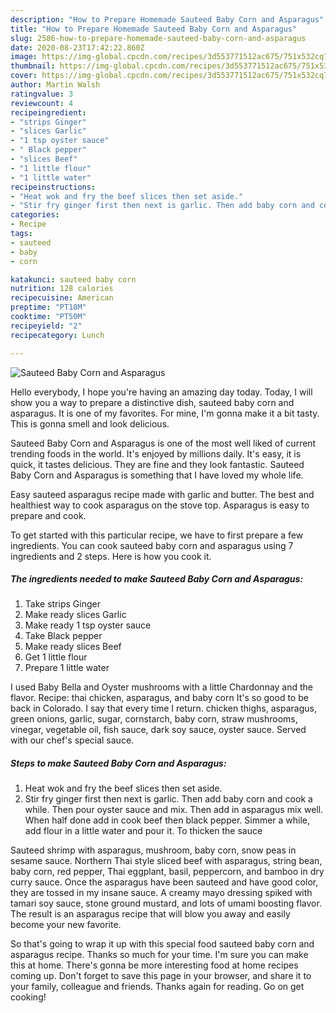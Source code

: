 ```yaml
---
description: "How to Prepare Homemade Sauteed Baby Corn and Asparagus"
title: "How to Prepare Homemade Sauteed Baby Corn and Asparagus"
slug: 2586-how-to-prepare-homemade-sauteed-baby-corn-and-asparagus
date: 2020-08-23T17:42:22.860Z
image: https://img-global.cpcdn.com/recipes/3d553771512ac675/751x532cq70/sauteed-baby-corn-and-asparagus-recipe-main-photo.jpg
thumbnail: https://img-global.cpcdn.com/recipes/3d553771512ac675/751x532cq70/sauteed-baby-corn-and-asparagus-recipe-main-photo.jpg
cover: https://img-global.cpcdn.com/recipes/3d553771512ac675/751x532cq70/sauteed-baby-corn-and-asparagus-recipe-main-photo.jpg
author: Martin Walsh
ratingvalue: 3
reviewcount: 4
recipeingredient:
- "strips Ginger"
- "slices Garlic"
- "1 tsp oyster sauce"
- " Black pepper"
- "slices Beef"
- "1 little flour"
- "1 little water"
recipeinstructions:
- "Heat wok and fry the beef slices then set aside."
- "Stir fry ginger first then next is garlic. Then add baby corn and cook a while. Then pour oyster sauce and mix. Then add in asparagus mix well. When half done add in cook beef then black pepper. Simmer a while, add flour in a little water and pour it. To thicken the sauce"
categories:
- Recipe
tags:
- sauteed
- baby
- corn

katakunci: sauteed baby corn 
nutrition: 128 calories
recipecuisine: American
preptime: "PT18M"
cooktime: "PT50M"
recipeyield: "2"
recipecategory: Lunch

---
```



![Sauteed Baby Corn and Asparagus](https://img-global.cpcdn.com/recipes/3d553771512ac675/751x532cq70/sauteed-baby-corn-and-asparagus-recipe-main-photo.jpg)

Hello everybody, I hope you're having an amazing day today. Today, I will show you a way to prepare a distinctive dish, sauteed baby corn and asparagus. It is one of my favorites. For mine, I'm gonna make it a bit tasty. This is gonna smell and look delicious.

Sauteed Baby Corn and Asparagus is one of the most well liked of current trending foods in the world. It's enjoyed by millions daily. It's easy, it is quick, it tastes delicious. They are fine and they look fantastic. Sauteed Baby Corn and Asparagus is something that I have loved my whole life.

Easy sauteed asparagus recipe made with garlic and butter. The best and healthiest way to cook asparagus on the stove top. Asparagus is easy to prepare and cook.


To get started with this particular recipe, we have to first prepare a few ingredients. You can cook sauteed baby corn and asparagus using 7 ingredients and 2 steps. Here is how you cook it.

<!--inarticleads1-->

##### The ingredients needed to make Sauteed Baby Corn and Asparagus:

1. Take strips Ginger
1. Make ready slices Garlic
1. Make ready 1 tsp oyster sauce
1. Take  Black pepper
1. Make ready slices Beef
1. Get 1 little flour
1. Prepare 1 little water


I used Baby Bella and Oyster mushrooms with a little Chardonnay and the flavor. Recipe: thai chicken, asparagus, and baby corn It&#39;s so good to be back in Colorado. I say that every time I return. chicken thighs, asparagus, green onions, garlic, sugar, cornstarch, baby corn, straw mushrooms, vinegar, vegetable oil, fish sauce, dark soy sauce, oyster sauce. Served with our chef&#39;s special sauce. 

<!--inarticleads2-->

##### Steps to make Sauteed Baby Corn and Asparagus:

1. Heat wok and fry the beef slices then set aside.
1. Stir fry ginger first then next is garlic. Then add baby corn and cook a while. Then pour oyster sauce and mix. Then add in asparagus mix well. When half done add in cook beef then black pepper. Simmer a while, add flour in a little water and pour it. To thicken the sauce


Sauteed shrimp with asparagus, mushroom, baby corn, snow peas in sesame sauce. Northern Thai style sliced beef with asparagus, string bean, baby corn, red pepper, Thai eggplant, basil, peppercorn, and bamboo in dry curry sauce. Once the asparagus have been sauteed and have good color, they are tossed in my insane sauce. A creamy mayo dressing spiked with tamari soy sauce, stone ground mustard, and lots of umami boosting flavor. The result is an asparagus recipe that will blow you away and easily become your new favorite. 

So that's going to wrap it up with this special food sauteed baby corn and asparagus recipe. Thanks so much for your time. I'm sure you can make this at home. There's gonna be more interesting food at home recipes coming up. Don't forget to save this page in your browser, and share it to your family, colleague and friends. Thanks again for reading. Go on get cooking!
